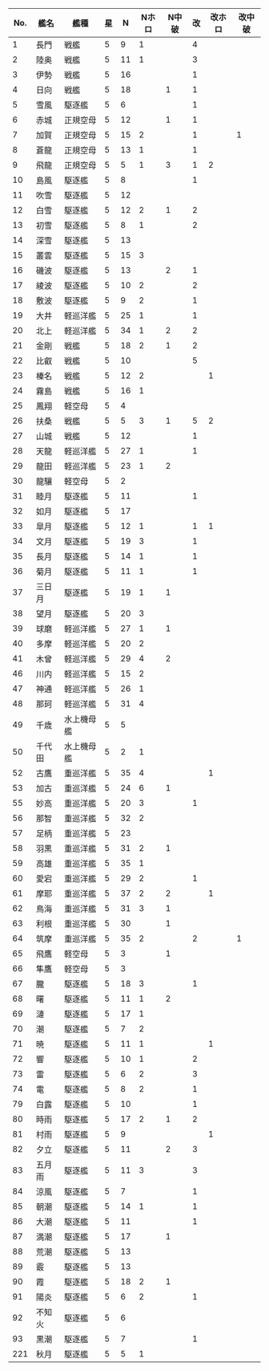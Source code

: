 |No.|艦名|艦種|星|N|Nホロ|N中破|改|改ホロ|改中破|
|---|---|---|---|---|---|---|---|---|---|
|1|長門|戦艦|5|9|1||4|||
|2|陸奥|戦艦|5|11|1||3|||
|3|伊勢|戦艦|5|16|||1|||
|4|日向|戦艦|5|18||1|1|||
|5|雪風|駆逐艦|5|6|||1|||
|6|赤城|正規空母|5|12||1|1|||
|7|加賀|正規空母|5|15|2||1||1|
|8|蒼龍|正規空母|5|13|1||1|||
|9|飛龍|正規空母|5|5|1|3|1|2||
|10|島風|駆逐艦|5|8|||1|||
|11|吹雪|駆逐艦|5|12||||||
|12|白雪|駆逐艦|5|12|2|1|2|||
|13|初雪|駆逐艦|5|8|1||2|||
|14|深雪|駆逐艦|5|13||||||
|15|叢雲|駆逐艦|5|15|3|||||
|16|磯波|駆逐艦|5|13||2|1|||
|17|綾波|駆逐艦|5|10|2||2|||
|18|敷波|駆逐艦|5|9|2||1|||
|19|大井|軽巡洋艦|5|25|1||1|||
|20|北上|軽巡洋艦|5|34|1|2|2|||
|21|金剛|戦艦|5|18|2|1|2|||
|22|比叡|戦艦|5|10|||5|||
|23|榛名|戦艦|5|12|2|||1||
|24|霧島|戦艦|5|16|1|||||
|25|鳳翔|軽空母|5|4||||||
|26|扶桑|戦艦|5|5|3|1|5|2||
|27|山城|戦艦|5|12|||1|||
|28|天龍|軽巡洋艦|5|27|1||1|||
|29|龍田|軽巡洋艦|5|23|1|2||||
|30|龍驤|軽空母|5|2||||||
|31|睦月|駆逐艦|5|11|||1|||
|32|如月|駆逐艦|5|17||||||
|33|皐月|駆逐艦|5|12|1||1|1||
|34|文月|駆逐艦|5|19|3||1|||
|35|長月|駆逐艦|5|14|1||1|||
|36|菊月|駆逐艦|5|11|1||1|||
|37|三日月|駆逐艦|5|19|1|1||||
|38|望月|駆逐艦|5|20|3|||||
|39|球磨|軽巡洋艦|5|27|1|1||||
|40|多摩|軽巡洋艦|5|20|2|||||
|41|木曾|軽巡洋艦|5|29|4|2||||
|46|川内|軽巡洋艦|5|15|2|||||
|47|神通|軽巡洋艦|5|26|1|||||
|48|那珂|軽巡洋艦|5|31|4|||||
|49|千歳|水上機母艦|5|5||||||
|50|千代田|水上機母艦|5|2|1|||||
|52|古鷹|重巡洋艦|5|35|4|||1||
|53|加古|重巡洋艦|5|24|6|1||||
|55|妙高|重巡洋艦|5|20|3||1|||
|56|那智|重巡洋艦|5|32|2|||||
|57|足柄|重巡洋艦|5|23||||||
|58|羽黒|重巡洋艦|5|31|2|1||||
|59|高雄|重巡洋艦|5|35|1|||||
|60|愛宕|重巡洋艦|5|29|2||1|||
|61|摩耶|重巡洋艦|5|37|2|2||1||
|62|鳥海|重巡洋艦|5|31|3|1||||
|63|利根|重巡洋艦|5|30||1||||
|64|筑摩|重巡洋艦|5|35|2||2||1|
|65|飛鷹|軽空母|5|3||1||||
|66|隼鷹|軽空母|5|3||||||
|67|朧|駆逐艦|5|18|3||1|||
|68|曙|駆逐艦|5|11|1|2||||
|69|漣|駆逐艦|5|17|1|||||
|70|潮|駆逐艦|5|7|2|||||
|71|暁|駆逐艦|5|11|1|||1||
|72|響|駆逐艦|5|10|1||2|||
|73|雷|駆逐艦|5|6|2||3|||
|74|電|駆逐艦|5|8|2||1|||
|79|白露|駆逐艦|5|10|||1|||
|80|時雨|駆逐艦|5|17|2|1|2|||
|81|村雨|駆逐艦|5|9||||1||
|82|夕立|駆逐艦|5|11||2|3|||
|83|五月雨|駆逐艦|5|11|3||3|||
|84|涼風|駆逐艦|5|7|||1|||
|85|朝潮|駆逐艦|5|14|1||1|||
|86|大潮|駆逐艦|5|11|||1|||
|87|満潮|駆逐艦|5|17||1||||
|88|荒潮|駆逐艦|5|13||||||
|89|霰|駆逐艦|5|13||||||
|90|霞|駆逐艦|5|18|2|1||||
|91|陽炎|駆逐艦|5|6|2||1|||
|92|不知火|駆逐艦|5|6||||||
|93|黒潮|駆逐艦|5|7|||1|||
|221|秋月|駆逐艦|5|5|1|||||
